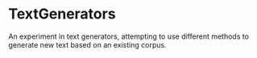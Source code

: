 # TextGenerators
An experiment in text generators, attempting to use different methods to generate new text based on an existing corpus.
